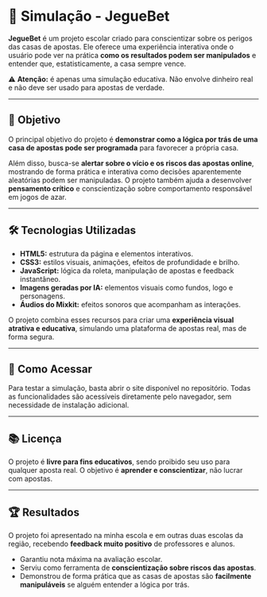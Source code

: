 # 🎰 Simulação - JegueBet

**JegueBet** é um projeto escolar criado para conscientizar sobre os perigos das casas de apostas. Ele oferece uma experiência interativa onde o usuário pode ver na prática **como os resultados podem ser manipulados** e entender que, estatisticamente, a casa sempre vence.  

⚠️ **Atenção:** é apenas uma simulação educativa. Não envolve dinheiro real e não deve ser usado para apostas de verdade.  

---

## 📌 Objetivo

O principal objetivo do projeto é **demonstrar como a lógica por trás de uma casa de apostas pode ser programada** para favorecer a própria casa.  

Além disso, busca-se **alertar sobre o vício e os riscos das apostas online**, mostrando de forma prática e interativa como decisões aparentemente aleatórias podem ser manipuladas. O projeto também ajuda a desenvolver **pensamento crítico** e conscientização sobre comportamento responsável em jogos de azar.  

---

## 🛠️ Tecnologias Utilizadas

- **HTML5:** estrutura da página e elementos interativos.  
- **CSS3:** estilos visuais, animações, efeitos de profundidade e brilho.  
- **JavaScript:** lógica da roleta, manipulação de apostas e feedback instantâneo.  
- **Imagens geradas por IA:** elementos visuais como fundos, logo e personagens. 
- **Áudios do Mixkit:** efeitos sonoros que acompanham as interações. 

O projeto combina esses recursos para criar uma **experiência visual atrativa e educativa**, simulando uma plataforma de apostas real, mas de forma segura.  

---

## 🚀 Como Acessar

Para testar a simulação, basta abrir o site disponível no repositório. Todas as funcionalidades são acessíveis diretamente pelo navegador, sem necessidade de instalação adicional.  

---

## 📚 Licença

O projeto é **livre para fins educativos**, sendo proibido seu uso para qualquer aposta real. O objetivo é **aprender e conscientizar**, não lucrar com apostas.  

---

## 🏆 Resultados

O projeto foi apresentado na minha escola e em outras duas escolas da região, recebendo **feedback muito positivo** de professores e alunos.  

- Garantiu nota máxima na avaliação escolar.  
- Serviu como ferramenta de **conscientização sobre riscos das apostas**.  
- Demonstrou de forma prática que as casas de apostas são **facilmente manipuláveis** se alguém entender a lógica por trás.
